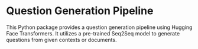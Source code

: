 # Question Generation Pipeline

This Python package provides a question generation pipeline using Hugging Face Transformers. It utilizes a pre-trained Seq2Seq model to generate questions from given contexts or documents.
